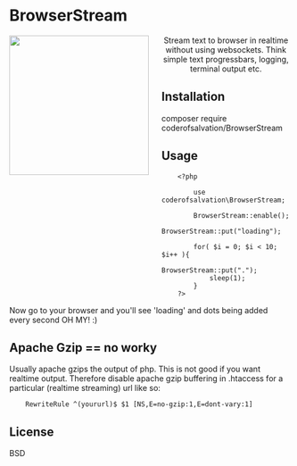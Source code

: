 BrowserStream
=============

<div>
  <center><img alt="" width="250"  style="padding-right:20px" src="http://www.gifbin.com/bin/122014/1417561357_river_surfing.gif" align="left"/>
  Stream text to browser in realtime without using websockets.
  Think simple text progressbars, logging, terminal output etc.
</div>

## Installation

composer require coderofsalvation/BrowserStream 

## Usage 

		<?php
			
			use coderofsalvation\BrowserStream;

			BrowserStream::enable();
			BrowserStream::put("loading");

			for( $i = 0; $i < 10; $i++ ){
				BrowserStream::put(".");
				sleep(1);
			}
		?>

Now go to your browser and you'll see 'loading' and dots being added every second OH MY! :)

## Apache Gzip == no worky

Usually apache gzips the output of php.
This is not good if you want realtime output.
Therefore disable apache gzip buffering in .htaccess for a particular (realtime streaming) url like so: 

		RewriteRule ^(yoururl)$ $1 [NS,E=no-gzip:1,E=dont-vary:1]
   
## License

BSD

